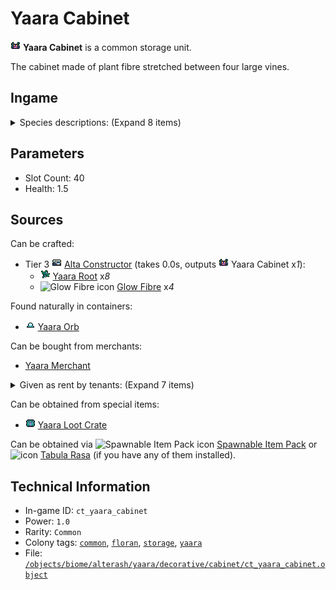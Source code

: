 # Yaara Cabinet

<img src="https://raw.githubusercontent.com/Ceterai/Enternia/main/objects/biome/alterash/yaara/decorative/cabinet/icon.png" alt="Yaara Cabinet icon" loading="lazy" height="16px" width="auto" /> **Yaara Cabinet** is a common storage unit.

The cabinet made of plant fibre stretched between four large vines.

## Ingame

<details markdown="1"><summary>Species descriptions: (Expand 8 items)</summary>

- Alta: This furniture is mainly made by a sentient plant-based species that often live in yaara caves and valleys.
- Apex: A big cabinet. Looks like it was made from some plants.
- Avian: This cabinet is supported by four really large vines.
- Floran: Floran knowsss this sstyle. Made by other Floran.
- Glitch: Indifferent. A purple plant cabinet.
- Human: Some kind of a plant cabinet. If I pour a water onto it, will it grow bigger?
- Hylotl: A bit strangely designed cabinet, but very imposing.
- Novakid: Those vines are lookin' pretty impressive, I would say.

</details>

## Parameters

- Slot Count: 40  
- Health: 1.5

## Sources

Can be crafted:

- Tier 3 ![ ](https://raw.githubusercontent.com/Ceterai/Enternia/main/objects/alta/crafting/constructor/icon3.png) [Alta Constructor](https://ceterai.github.io/MyEnternia/Wiki/AltaConstructor) (takes 0.0s, outputs <img src="https://raw.githubusercontent.com/Ceterai/Enternia/main/objects/biome/alterash/yaara/decorative/cabinet/icon.png" alt="Yaara Cabinet icon" loading="lazy" height="16px" width="auto" /> Yaara Cabinet x*1*):
  - <img src="https://raw.githubusercontent.com/Ceterai/Enternia/main/items/generic/produce/ct_yaara_root.png" alt="Yaara Root icon" loading="lazy" height="16px" width="auto" /> [Yaara Root](https://ceterai.github.io/MyEnternia/Wiki/YaaraRoot) x*8*
  - <img src="https://starbounder.org/mediawiki/images/f/f8/Glow_Fibre.png" alt="Glow Fibre icon" loading="lazy" height="14px" width="15px" /> [Glow Fibre](https://starbounder.org/Glow_Fibre) x*4*

Found naturally in containers:

- <img src="https://raw.githubusercontent.com/Ceterai/Enternia/main/objects/biome/alterash/yaara/decorative/orb/icon.png" alt="Yaara Orb icon" loading="lazy" height="16px" width="auto" /> [Yaara Orb](https://ceterai.github.io/MyEnternia/Wiki/YaaraOrb)

Can be bought from merchants:

- [Yaara Merchant](https://ceterai.github.io/MyEnternia/Wiki/YaaraMerchant)

<details markdown="1"><summary>Given as rent by tenants: (Expand 7 items)</summary>

- [Yaara Keeper](https://ceterai.github.io/MyEnternia/Wiki/YaaraKeeper)
- [Yaara Merchant](https://ceterai.github.io/MyEnternia/Wiki/YaaraMerchant)
- [Yaara Shaman](https://ceterai.github.io/MyEnternia/Wiki/YaaraShaman)
- [Yaara Sprout](https://ceterai.github.io/MyEnternia/Wiki/YaaraSprout)
- [Yaarafinger](https://ceterai.github.io/MyEnternia/Wiki/Yaarafinger)
- [Yaaraling](https://ceterai.github.io/MyEnternia/Wiki/Yaaraling)
- [Yaaviling](https://ceterai.github.io/MyEnternia/Wiki/Yaaviling)

</details>

Can be obtained from special items:

- <img src="https://raw.githubusercontent.com/Ceterai/Enternia/main/items/active/alta/loot/biome/ct_yaara_loot.png" alt="Yaara Loot Crate icon" loading="lazy" height="16px" width="auto" /> [Yaara Loot Crate](https://ceterai.github.io/MyEnternia/Wiki/YaaraLootCrate)

Can be obtained via <img src="https://raw.githubusercontent.com/Silverfeelin/Starbound-SpawnableItemPack/master/interface/sip/iconSmall.png" alt="Spawnable Item Pack icon" width="18" height="14"/> [Spawnable Item Pack](https://steamcommunity.com/sharedfiles/filedetails/?id=733665104) or <img src="https://steamuserimages-a.akamaihd.net/ugc/263843960696222713/3EC9A7C005541F7D577EBCB8C5736B4EFC9973D6/" alt="icon" width="8" height="12"/> [Tabula Rasa](https://community.playstarbound.com/resources/the-tabula-rasa.3222/) (if you have any of them installed).

## Technical Information

- In-game ID: `ct_yaara_cabinet`
- Power: `1.0`
- Rarity: `Common`
- Colony tags: [`common`](https://ceterai.github.io/MyEnternia/Wiki/Tags/Common), [`floran`](https://ceterai.github.io/MyEnternia/Wiki/Tags/Floran), [`storage`](https://ceterai.github.io/MyEnternia/Wiki/Tags/Storage), [`yaara`](https://ceterai.github.io/MyEnternia/Wiki/Tags/Yaara)
- File: [`/objects/biome/alterash/yaara/decorative/cabinet/ct_yaara_cabinet.object`](https://github.com/Ceterai/Enternia/blob/main/objects/biome/alterash/yaara/decorative/cabinet/ct_yaara_cabinet.object)
